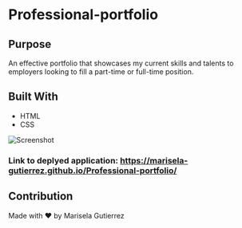 # Professional-portfolio

## Purpose
An effective portfolio that showcases my current skills and talents to employers looking to fill a part-time or full-time position. 

## Built With
* HTML
* CSS


![Screenshot](marisela-gutierrez.github.io_Professional-portfolio_)



### Link to deplyed application: https://marisela-gutierrez.github.io/Professional-portfolio/

## Contribution
Made with ❤️ by Marisela Gutierrez
